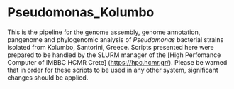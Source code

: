 # Pseudomonas_Kolumbo
This is the pipeline for the genome assembly, genome annotation, pangenome and phylogenomic analysis of <em>Pseudomonas</em> bacterial strains isolated from Kolumbo, Santorini, Greece.
Scripts presented here were prepared to be handled by the SLURM manager of the [High Perfomance Computer of IMBBC HCMR Crete] (https://hpc.hcmr.gr/). Please be warned that in order for these scripts to be used in any other system, significant changes should be applied.
